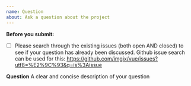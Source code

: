 ```yaml
---
name: Question
about: Ask a question about the project
---
```


**Before you submit:**

- [ ] Please search through the existing issues (both open AND closed) to see if your question has already been discussed. Github issue search can be used for this: https://github.com/imgix/vue/issues?utf8=%E2%9C%93&q=is%3Aissue

**Question**
A clear and concise description of your question
